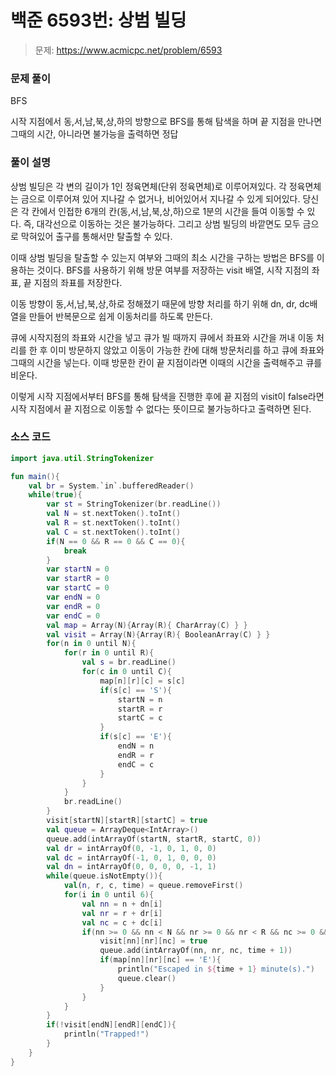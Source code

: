 # 백준 6593번: 상범 빌딩

> 문제: https://www.acmicpc.net/problem/6593

### 문제 풀이

BFS

시작 지점에서 동,서,남,북,상,하의 방향으로 BFS를 통해 탐색을 하며 끝 지점을 만나면 그때의 시간, 아니라면 불가능을 출력하면 정답

### 풀이 설명

상범 빌딩은 각 변의 길이가 1인 정육면체(단위 정육면체)로 이루어져있다. 각 정육면체는 금으로 이루어져 있어 지나갈 수 없거나, 비어있어서 지나갈 수 있게 되어있다. 당신은 각 칸에서 인접한 6개의 칸(동,서,남,북,상,하)으로 1분의 시간을 들여 이동할 수 있다. 즉, 대각선으로 이동하는 것은 불가능하다. 그리고 상범 빌딩의 바깥면도 모두 금으로 막혀있어 출구를 통해서만 탈출할 수 있다.

이때 상범 빌딩을 탈출할 수 있는지 여부와 그때의 최소 시간을 구하는 방법은 BFS를 이용하는 것이다. BFS를 사용하기 위해 방문 여부를 저장하는 visit 배열, 시작 지점의 좌표, 끝 지점의 좌표를 저장한다.

이동 방향이 동,서,남,북,상,하로 정해졌기 때문에 방향 처리를 하기 위해 dn, dr, dc배열을 만들어 반복문으로 쉽게 이동처리를 하도록 만든다.

큐에 시작지점의 좌표와 시간을 넣고 큐가 빌 때까지 큐에서 좌표와 시간을 꺼내 이동 처리를 한 후 이미 방문하지 않았고 이동이 가능한 칸에 대해 방문처리를 하고 큐에 좌표와 그때의 시간을 넣는다. 이때 방문한 칸이 끝 지점이라면 이때의 시간을 출력해주고 큐를 비운다.

이렇게 시작 지점에서부터 BFS를 통해 탐색을 진행한 후에 끝 지점의 visit이 false라면 시작 지점에서 끝 지점으로 이동할 수 없다는 뜻이므로 불가능하다고 출력하면 된다.

### 소스 코드
```kotlin
import java.util.StringTokenizer

fun main(){
    val br = System.`in`.bufferedReader()
    while(true){
        var st = StringTokenizer(br.readLine())
        val N = st.nextToken().toInt()
        val R = st.nextToken().toInt()
        val C = st.nextToken().toInt()
        if(N == 0 && R == 0 && C == 0){
            break
        }
        var startN = 0
        var startR = 0
        var startC = 0
        var endN = 0
        var endR = 0
        var endC = 0
        val map = Array(N){Array(R){ CharArray(C) } }
        val visit = Array(N){Array(R){ BooleanArray(C) } }
        for(n in 0 until N){
            for(r in 0 until R){
                val s = br.readLine()
                for(c in 0 until C){
                    map[n][r][c] = s[c]
                    if(s[c] == 'S'){
                        startN = n
                        startR = r
                        startC = c
                    }
                    if(s[c] == 'E'){
                        endN = n
                        endR = r
                        endC = c
                    }
                }
            }
            br.readLine()
        }
        visit[startN][startR][startC] = true
        val queue = ArrayDeque<IntArray>()
        queue.add(intArrayOf(startN, startR, startC, 0))
        val dr = intArrayOf(0, -1, 0, 1, 0, 0)
        val dc = intArrayOf(-1, 0, 1, 0, 0, 0)
        val dn = intArrayOf(0, 0, 0, 0, -1, 1)
        while(queue.isNotEmpty()){
            val(n, r, c, time) = queue.removeFirst()
            for(i in 0 until 6){
                val nn = n + dn[i]
                val nr = r + dr[i]
                val nc = c + dc[i]
                if(nn >= 0 && nn < N && nr >= 0 && nr < R && nc >= 0 && nc < C && map[nn][nr][nc] != '#' && !visit[nn][nr][nc]){
                    visit[nn][nr][nc] = true
                    queue.add(intArrayOf(nn, nr, nc, time + 1))
                    if(map[nn][nr][nc] == 'E'){
                        println("Escaped in ${time + 1} minute(s).")
                        queue.clear()
                    }
                }
            }
        }
        if(!visit[endN][endR][endC]){
            println("Trapped!")
        }
    }
}
```